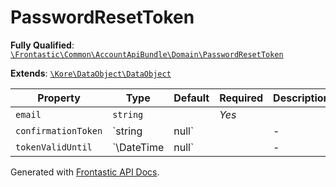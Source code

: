 #  PasswordResetToken

**Fully Qualified**: [`\Frontastic\Common\AccountApiBundle\Domain\PasswordResetToken`](../../../../src/php/AccountApiBundle/Domain/PasswordResetToken.php)

**Extends**: [`\Kore\DataObject\DataObject`](https://github.com/kore/DataObject)

Property|Type|Default|Required|Description
--------|----|-------|--------|-----------
`email` | `string` |  | *Yes* | 
`confirmationToken` | `string|null` |  | - | 
`tokenValidUntil` | `\DateTime|null` |  | - | 

Generated with [Frontastic API Docs](https://github.com/FrontasticGmbH/apidocs).
